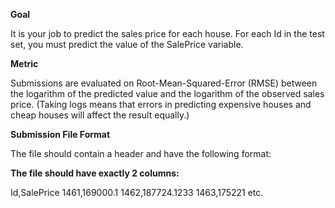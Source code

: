 **Goal**

It is your job to predict the sales price for each house. For each Id in the test set, you must predict the value of the SalePrice variable. 

**Metric**

Submissions are evaluated on Root-Mean-Squared-Error (RMSE) between the logarithm of the predicted value and the logarithm of the observed sales price. (Taking logs means that errors in predicting expensive houses and cheap houses will affect the result equally.)

**Submission File Format**

The file should contain a header and have the following format:

**The file should have exactly 2 columns:**

Id,SalePrice
1461,169000.1
1462,187724.1233
1463,175221
etc.
